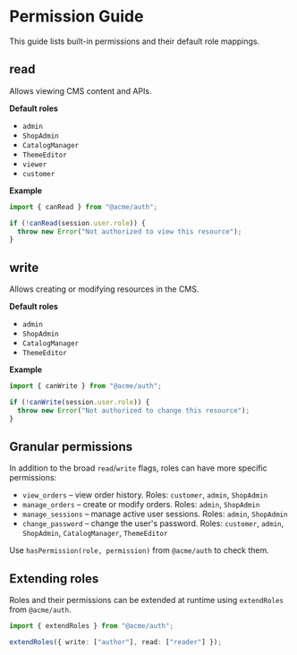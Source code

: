 # Permission Guide

This guide lists built-in permissions and their default role mappings.

## read
Allows viewing CMS content and APIs.

**Default roles**

- `admin`
- `ShopAdmin`
- `CatalogManager`
- `ThemeEditor`
- `viewer`
- `customer`

**Example**

```ts
import { canRead } from "@acme/auth";

if (!canRead(session.user.role)) {
  throw new Error("Not authorized to view this resource");
}
```

## write
Allows creating or modifying resources in the CMS.

**Default roles**

- `admin`
- `ShopAdmin`
- `CatalogManager`
- `ThemeEditor`

**Example**

```ts
import { canWrite } from "@acme/auth";

if (!canWrite(session.user.role)) {
  throw new Error("Not authorized to change this resource");
}
```

## Granular permissions

In addition to the broad `read`/`write` flags, roles can have more specific permissions:

- `view_orders` – view order history. Roles: `customer`, `admin`, `ShopAdmin`
- `manage_orders` – create or modify orders. Roles: `admin`, `ShopAdmin`
- `manage_sessions` – manage active user sessions. Roles: `admin`, `ShopAdmin`
- `change_password` – change the user's password. Roles: `customer`, `admin`, `ShopAdmin`, `CatalogManager`, `ThemeEditor`

Use `hasPermission(role, permission)` from `@acme/auth` to check them.

## Extending roles

Roles and their permissions can be extended at runtime using `extendRoles` from `@acme/auth`.

```ts
import { extendRoles } from "@acme/auth";

extendRoles({ write: ["author"], read: ["reader"] });
```

